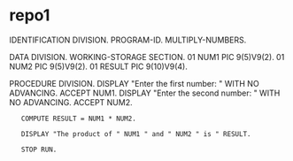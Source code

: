# repo1
IDENTIFICATION DIVISION.
   PROGRAM-ID. MULTIPLY-NUMBERS.

   DATA DIVISION.
   WORKING-STORAGE SECTION.
   01 NUM1        PIC 9(5)V9(2).
   01 NUM2        PIC 9(5)V9(2).
   01 RESULT      PIC 9(10)V9(4).

   PROCEDURE DIVISION.
       DISPLAY "Enter the first number: " WITH NO ADVANCING.
       ACCEPT NUM1.
       DISPLAY "Enter the second number: " WITH NO ADVANCING.
       ACCEPT NUM2.

       COMPUTE RESULT = NUM1 * NUM2.

       DISPLAY "The product of " NUM1 " and " NUM2 " is " RESULT.

       STOP RUN.
